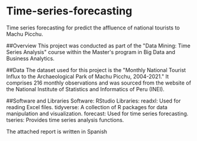 # Time-series-forecasting
Time series forecasting for predict the affluence of national tourists to Machu Picchu. 

##Overview
This project was conducted as part of the "Data Mining: Time Series Analysis" course within the Master's program in Big Data and Business Analytics.

##Data
The dataset used for this project is the "Monthly National Tourist Influx to the Archaeological Park of Machu Picchu, 2004-2021." It comprises 216 monthly observations and was sourced from the website of the National Institute of Statistics and Informatics of Peru (INEI).

##Software and Libraries
Software: RStudio
Libraries:
readxl: Used for reading Excel files.
tidyverse: A collection of R packages for data manipulation and visualization.
forecast: Used for time series forecasting.
tseries: Provides time series analysis functions.

The attached report is written in Spanish
